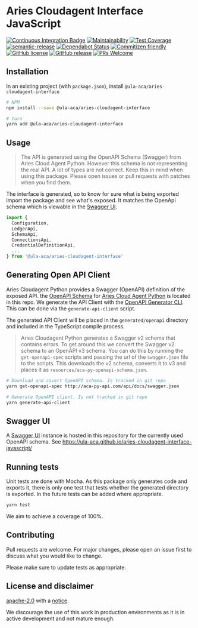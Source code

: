 # Aries Cloudagent Interface JavaScript

[![Continuous Integration Badge](https://github.com/ula-aca/aries-cloudagent-interface-javascript/workflows/Continuous%20Integration/badge.svg)](https://github.com/ula-aca/aries-cloudagent-interface-javascript/actions?query=workflow%3A%22Continuous+Integration%22)
[![Maintainability](https://api.codeclimate.com/v1/badges/da7f49f8f29937645ba3/maintainability)](https://codeclimate.com/github/ula-aca/aries-cloudagent-interface-javascript/maintainability)
[![Test Coverage](https://api.codeclimate.com/v1/badges/da7f49f8f29937645ba3/test_coverage)](https://codeclimate.com/github/ula-aca/aries-cloudagent-interface-javascript/test_coverage)
[![semantic-release](https://img.shields.io/badge/%20%20%F0%9F%93%A6%F0%9F%9A%80-semantic--release-e10079.svg)](https://github.com/semantic-release/semantic-release)
[![Dependabot Status](https://api.dependabot.com/badges/status?host=github&repo=ula-aca/aries-cloudagent-interface-javascript)](https://dependabot.com)
[![Commitizen friendly](https://img.shields.io/badge/commitizen-friendly-brightgreen.svg)](http://commitizen.github.io/cz-cli/)
[![GitHub license](https://img.shields.io/github/license/ula-aca/aries-cloudagent-interface-javascript.svg)](https://github.com/ula-aca/aries-cloudagent-interface-javascript/blob/master/LICENSE)
[![GitHub release](https://img.shields.io/github/release/ula-aca/aries-cloudagent-interface-javascript.svg)](https://GitHub.com/ula-aca/aries-cloudagent-interface-javascript/releases/)
[![PRs Welcome](https://img.shields.io/badge/PRs-welcome-brightgreen.svg)](http://makeapullrequest.com)

## Installation

In an existing project (with `package.json`), install `@ula-aca/aries-cloudagent-interface`

```bash
# NPM
npm install --save @ula-aca/aries-cloudagent-interface

# Yarn
yarn add @ula-aca/aries-cloudagent-interface
```

## Usage

> The API is generated using the OpenAPI Schema (Swagger) from Aries Cloud Agent Python. However this schema is not representing the real API. A lot of types are not correct. Keep this in mind when using this package. Please open issues or pull requests with patches when you find them.

The interface is generated, so to know for sure what is being exported import the package and see what's exposed. It matches the OpenApi schema which is viewable in the [Swagger UI](#swagger-ui).

```typescript
import {
  Configuration,
  LedgerApi,
  SchemaApi,
  ConnectionsApi,
  CredentialDefinitionApi,
  ...
} from '@ula-aca/aries-cloudagent-interface'
```

## Generating Open API Client

Aries Cloudagent Python provides a Swagger (OpenAPI) definition of the exposed API. the [OpenAPI Schema](resources/aca-py-openapi-schema.json) for [Aries Cloud Agent Python](https://github.com/hyperledger/aries-cloudagent-python) is located in this repo. We generate the API Client with the [OpenAPI Generator CLI](https://github.com/openapitools/openapi-generator-cli). This can be done via the `generate-api-client` script.

The generated API Client will be placed in the `generated/openapi` directory and included in the TypeScript compile process.

> Aries Cloudagent Python generates a Swagger v2 schema that contains errors. To get around this we convert the Swagger v2 schema to an OpenAPI v3 schema. You can do this by running the `get-openapi-spec` scripts and passing the url of the `swagger.json` file to the scripts. This downloads the v2 schema, converts it to v3 and places it as `resources/aca-py-openapi-schema.json`.

```bash
# Download and covert OpenAPI schema. Is tracked in git repo
yarn get-openapi-spec http://aca-py-api.com/api/docs/swagger.json

# Generate OpenAPI client. Is not tracked in git repo
yarn generate-api-client
```

## Swagger UI

A [Swagger UI](https://github.com/swagger-api/swagger-ui) instance is hosted in this repository for the currently used OpenAPI schema. See https://ula-aca.github.io/aries-cloudagent-interface-javascript/

## Running tests

Unit tests are done with Mocha. As this package only generates code and exports it, there is only one test that tests whether the generated directory is exported. In the future tests can be added where appropriate.

```bash
yarn test
```

We aim to achieve a coverage of 100%.

## Contributing

Pull requests are welcome. For major changes, please open an issue first to discuss what you would like to change.

Please make sure to update tests as appropriate.

## License and disclaimer

[apache-2.0](https://choosealicense.com/licenses/apache-2.0/) with a [notice](NOTICE).

We discourage the use of this work in production environments as it is in active development and not mature enough.
